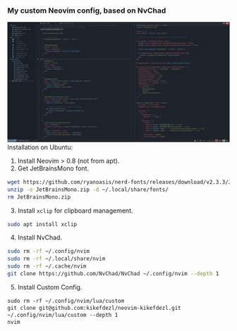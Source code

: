 ### My custom Neovim config, based on NvChad
![Screenshot](.thumbnails/screenshot.png)
Installation on Ubuntu:
1. Install Neovim > 0.8 (not from apt).
2. Get JetBrainsMono font.
```bash
wget https://github.com/ryanoasis/nerd-fonts/releases/download/v2.3.3/JetBrainsMono.zip
unzip -o JetBrainsMono.zip -d ~/.local/share/fonts/
rm JetBrainsMono.zip
```
3. Install `xclip` for clipboard management.
```bash
sudo apt install xclip
```
4. Install NvChad. 
```bash
sudo rm -rf ~/.config/nvim
sudo rm -rf ~/.local/share/nvim
sudo rm -rf ~/.cache/nvim
git clone https://github.com/NvChad/NvChad ~/.config/nvim --depth 1 
```
5. Install Custom Config.
```
sudo rm -rf ~/.config/nvim/lua/custom
git clone git@github.com:kikefdezl/neovim-kikefdezl.git ~/.config/nvim/lua/custom --depth 1
nvim
```
